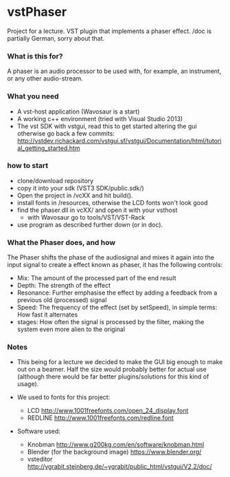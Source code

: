 # vstPhaser
Project for a lecture. VST plugin that implements a phaser effect.
/doc is partially German, sorry about that.

### What is this for?
A phaser is an audio processor to be used with, for example, an instrument, or any other audio-stream.

### What you need
- A vst-host application (Wavosaur is a start)
- A working c++ environment (tried with Visual Studio 2013)
- The vst SDK with vstgui, read this to get started altering the gui otherwise go back a few commits:
  http://vstdev.richackard.com/vstgui.sf/vstgui/Documentation/html/tutorial_getting_started.htm

### how to start
- clone/download repository
- copy it into your sdk (VST3 SDK/public.sdk/)
- Open the project in <repository>/vcXX and hit build(<C-S-b>). 
- install fonts in /resources, otherwise the LCD fonts won't look good 
- find the phaser.dll in vcXX/ and open it with your vsthost
  - with Wavosaur go to tools/VST/VST-Rack
- use program as described further down (or in doc).

### What the Phaser does, and how
The Phaser shifts the phase of the audiosignal and mixes it again into the input signal to create a effect known as phaser, it has the following controls:

- Mix: The amount of the processed part of the end result
- Depth: The strength of the effect
- Resonance: Further emphasise the effect by adding a feedback from a previous old (processed) signal
- Speed: The frequency of the effect (set by setSpeed), in simple terms: How fast it alternates
- stages: How often the signal is processed by the filter, making the system even more alien to the original

### Notes
- This being for a lecture we decided to make the GUI big enough to make out on a beamer. Half the size would probably better for actual use (although there would be far better plugins/solutions for this kind of usage). 

- We used to fonts for this project:
  - LCD http://www.1001freefonts.com/open_24_display.font
  - REDLINE http://www.1001freefonts.com/redline.font
- Software used:
  - Knobman http://www.g200kg.com/en/software/knobman.html
  - Blender (for the background image) https://www.blender.org/
  - vsteditor http://ygrabit.steinberg.de/~ygrabit/public_html/vstgui/V2.2/doc/
